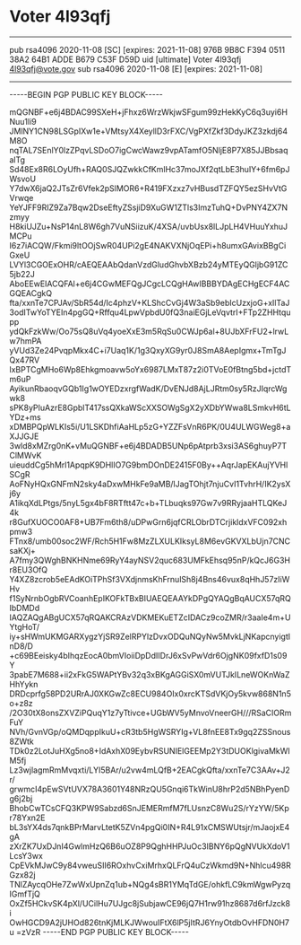 # Voter 4l93qfj

---
pub   rsa4096 2020-11-08 [SC] [expires: 2021-11-08]
      976B 9B8C F394 0511 38A2  64B1 ADDE B679 C53F D59D
uid           [ultimate] Voter 4l93qfj <4l93qfj@vote.gov>
sub   rsa4096 2020-11-08 [E] [expires: 2021-11-08]

---
-----BEGIN PGP PUBLIC KEY BLOCK-----

mQGNBF+e6j4BDAC99SXeH+jFhxz6WrzWkjwSFgum99zHekKyC6q3uyi6HNuu1li9
JMlNY1CN98LSGpIXw1e+VMtsyX4XeyllD3rFXC/VgPXfZkf3DdyJKZ3zkdj64M8O
nqTAL7SEnlY0lzZPqvLSDoO7igCwcWawz9vpATamfO5NljE8P7X85JJBbsaqalTg
Sd48Ex8R6LOyUfh+RAQ0SJQZwkkCfKmlHc37moJXf2qtLbE3huIY+6fm6pJWsvoU
Y7dwX6jaQ2JTsZr6Vfek2pSlMOR6+R419FXzxz7vHBusdTZFQY5ezSHvVtGVrwqe
YeYJFF9RIZ9Za7Bqw2DseEftyZSsjiD9XuGW1ZTls3ImzTuhQ+DvPNY4ZX7Nzmyy
H8kiUJZu+NsP14nL8W6gh7VuNSiizuK/4XSA/uvbUsx8lLJpLH4VHuuYxhuJMCPu
I6z7iACQW/Fkmi9ltOOjSwR04UPi2gE4NAKVXNjOqEPi+h8umxGAvixBBgCiGxeU
LVYl3CGOExOHR/cAEQEAAbQdanVzdGludGhvbXBzb24yMTEyQGljbG91ZC5jb22J
AboEEwEIACQFAl+e6j4CGwMEFQgJCgcLCQgHAwIBBBYDAgECHgECF4ACGQEACgkQ
fta/xxnTe7CPJAv/SbR54d/Ic4phzV+KLShcCvGj4W3aSb9ebIcUzxjoG+xIlTaJ
3odITwYoTYEIn4pgGQ+Rffqu4LpwVpbdU0fQ3naiEGjLeVqvtrI+FTp2ZHHtqupp
ydQkFzkWw/Oo75sQ8uVq4yoeXxE3m5RqSu0CWJp6al+8UJbXFrFU2+lrwLw7hmPA
yVUd3Ze24PvqpMkx4C+i7Uaq1K/1g3QxyXG9yr0J8SmA8AepIgmx+TmTgJQx47RV
lxBPTCgMHo6Wp8Ehkgmoavw5oYx6987LMxT87z2i0TVoE0fBtng5bd+jctdTm6uP
AyikunRbaoqvGQb1Ig1wOYEDzxrgfWadK/DvENJd8AjLJRtm0sy5RzJIqrcWgwk8
sPK8yPIuAzrE8GpblT417ssQXkaWScXXSOWgSgX2yXDbYWwa8LSmkvH6tLYDz+ms
xDMBPQpWLKIs5i/U1LSKDhfiAaHLp5zG+YZZFsVnR6PK/0U4ULWGWeg8+aXJJGJE
3wld8xMZrg0nK+vMuQGNBF+e6j4BDADB5UNp6pAtprb3xsi3AS6ghuyP7TClMWvK
uieuddCg5hMrl1ApqpK9DHlIO7G9bmDOnDE2415F0By++AqrJapEKAujYVHlSCgR
AoFNyHQxGNFmN2sky4aDxwMHkFe9aMB/lJagTOhjt7njuCvI1TvhrH/IK2ysXj6y
A1ikqXdLPtgs/5nyL5gx4bF8RTftt47c+b+TLbuqks97Gw7v9RRyjaaHTLQKeJ4k
r8GufXUOCO0AF8+UB7Fm6th8/uDPwGrn6jqfCRLObrDTCrjikldxVFC092xhpmw3
FTnx8/umb00soc2WF/Rch5H1Fw8MzZLXULKIksyL8M6evGKVXLbUjn7CNCsaKXj+
A7fmy3QWghBNKHNme69RyY4ayNSV2quc683UMFkEhsq95nP/kQcJ6G3Hr8EU3OfQ
Y4XZ8zcrob5eEAdKOiTPhSf3VXdjnmsKhFrnulSh8j4Bns46vux8qHhJ57zIiWHv
f1SyNrnbOgbRVCoanhEpIKOFkTBxBIUAEQEAAYkDPgQYAQgBqAUCX57qRQIbDMDd
IAQZAQgABgUCX57qRQAKCRAzVDKMEKuETZcIDACz9coZMR/r3aaIe4m+UYtgHoT/
iy+sHWmUKMGARXygzYjSR9ZelRPYlzDvxODQuNQyNw5MvkLjNKapcnyigtlnD8/D
+c69BEeisky4bIhqzEocA0bmVIoiiDpDdIIDrJ6xSvPwVdr6OjgNK09fxfD1s09Y
3pabE7M688+ii2xFkG5WAPtYBv32q3xBKgAGGiSX0mVUTJkILneWOKnWaZHhYykn
DRDcprfg58PD2URrAJ0XKGwZc8ECU984OIx0xrcKTSdVKjOy5kvw868N1n5o+z8z
/2O30tX8onsZXVZiPQuqY1z7yTtivce+UGbWV5yMnvoVneerGH///RSaCIORmFuY
NVh/GvnVGp/oQMDqppIkuU+cR3tb5HgWSRYIg+VL8fnEE8Tx9gq2ZSSnous8ZWtk
TDk0z2LotJuHXg5no8+IdAxhX09EybvRSUNIElGEEMp2Y3tDUOKlgivaMkWIM5fj
Lz3wjlagmRmMvqxti/LYI5BAr/u2vw4mLQfB+2EACgkQfta/xxnTe7C3AAv+J2r/
grwmcI4pEwSVtUVX78A3601Y48NRzQU5Gnqi6TkWinU8hrP2d5NBhPyenDg6j2bj
BhobCwTCsCFQ3KPW9Sabzd6SnJEMERmfM7fLUsnzC8Wu2S/rYzYW/5Kpr78Yxn2E
bL3sYX4ds7qnkBPrMarvLtetK5ZVn4pgQi0IN+R4L91xCMSWUtsjr/mJaojxE4gA
zXrZK7UxDJnI4GwlmHzQ6B6uOZ8P9QghHHPJuOc3IBNY6pQgNVUkXdoV1LcsY3wx
CpEVkMJwC9y84vweuSII6ROxhvCxiMrhxQLFrQ4uCzWkmd9N+Nhlcu498RGzx82j
TNlZAycqOHe7ZwWxUpnZq1ub+NQg4sBR1YMqTdGE/ohkfLC9kmWgwPyzqIGmfTjQ
OxZf5HCkvSK4pXl/UCilHu7UJgc8jSubjawCE96jQ7H1rw91hz8687d6rfJzck8i
OwHGCD9A2jUHOd826tnKjMLKJWwouIFtX6lP5jItRJ6YnyOtdbOvHFDN0H7u
=zVzR
-----END PGP PUBLIC KEY BLOCK-----
